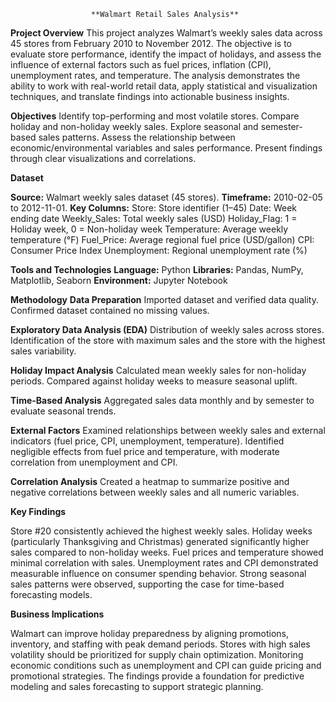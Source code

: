                       **Walmart Retail Sales Analysis**
**Project Overview**
This project analyzes Walmart’s weekly sales data across 45 stores from February 2010 to November 2012. The objective is to evaluate store performance, identify the impact of holidays, and assess the influence of external factors such as fuel prices, inflation (CPI), unemployment rates, and temperature.
The analysis demonstrates the ability to work with real-world retail data, apply statistical and visualization techniques, and translate findings into actionable business insights.

**Objectives**
  Identify top-performing and most volatile stores.
  Compare holiday and non-holiday weekly sales.
  Explore seasonal and semester-based sales patterns.
  Assess the relationship between economic/environmental variables and sales performance.
  Present findings through clear visualizations and correlations.

**Dataset**

**Source:** Walmart weekly sales dataset (45 stores).
**Timeframe:** 2010-02-05 to 2012-11-01.
**Key Columns:**
  Store: Store identifier (1–45)
  Date: Week ending date
  Weekly_Sales: Total weekly sales (USD)
  Holiday_Flag: 1 = Holiday week, 0 = Non-holiday week
  Temperature: Average weekly temperature (°F)
  Fuel_Price: Average regional fuel price (USD/gallon)
  CPI: Consumer Price Index
  Unemployment: Regional unemployment rate (%)

**Tools and Technologies**
**Language:** Python
**Libraries:** Pandas, NumPy, Matplotlib, Seaborn
**Environment:** Jupyter Notebook

**Methodology**
**Data Preparation**
  Imported dataset and verified data quality.
  Confirmed dataset contained no missing values.

**Exploratory Data Analysis (EDA)**
  Distribution of weekly sales across stores.
  Identification of the store with maximum sales and the store with the highest sales variability.

**Holiday Impact Analysis**
  Calculated mean weekly sales for non-holiday periods.
  Compared against holiday weeks to measure seasonal uplift.

**Time-Based Analysis**
  Aggregated sales data monthly and by semester to evaluate seasonal trends.

**External Factors**
  Examined relationships between weekly sales and external indicators (fuel price, CPI, unemployment, temperature).
  Identified negligible effects from fuel price and temperature, with moderate correlation from unemployment and CPI.

**Correlation Analysis**
  Created a heatmap to summarize positive and negative correlations between weekly sales and all numeric variables.

**Key Findings**

  Store #20 consistently achieved the highest weekly sales.
  Holiday weeks (particularly Thanksgiving and Christmas) generated significantly higher sales compared to non-holiday weeks.
  Fuel prices and temperature showed minimal correlation with sales.
  Unemployment rates and CPI demonstrated measurable influence on consumer spending behavior.
  Strong seasonal sales patterns were observed, supporting the case for time-based forecasting models.

**Business Implications**

  Walmart can improve holiday preparedness by aligning promotions, inventory, and staffing with peak demand periods.
  Stores with high sales volatility should be prioritized for supply chain optimization.
  Monitoring economic conditions such as unemployment and CPI can guide pricing and promotional strategies.
  The findings provide a foundation for predictive modeling and sales forecasting to support strategic planning.
